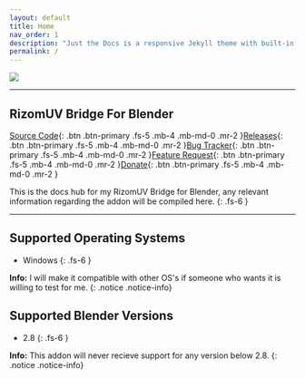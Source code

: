 ```yaml
---
layout: default
title: Home
nav_order: 1
description: "Just the Docs is a responsive Jekyll theme with built-in search that is easily customizable and hosted on GitHub Pages."
permalink: /
---
```


![](https://www.rizom-lab.com/wordpress/wp-content/uploads/2017/04/rizom_lab_horiz_w.png)

---

## RizomUV Bridge For Blender

[Source Code](https://github.com/MattAshpole/BlenderRizomUVBridge){: .btn .btn-primary .fs-5 .mb-4 .mb-md-0 .mr-2 }[Releases](https://github.com/MattAshpole/BlenderRizomUVBridge/releases){: .btn .btn-primary .fs-5 .mb-4 .mb-md-0 .mr-2 }[Bug Tracker](https://github.com/MattAshpole/BlenderRizomUVBridge/issues){: .btn .btn-primary .fs-5 .mb-4 .mb-md-0 .mr-2 }[Feature Request](https://github.com/MattAshpole/BlenderRizomUVBridge/issues/new?assignees=&labels=&template=feature_request.md&title=){: .btn .btn-primary .fs-5 .mb-4 .mb-md-0 .mr-2 }[Donate](https://paypal.me/MattAshpole?locale.x=en_GB){: .btn .btn-primary .fs-5 .mb-4 .mb-md-0 .mr-2 }

This is the docs hub for my RizomUV Bridge for Blender, any relevant information regarding the addon will be compiled here.
{: .fs-6 }

---

## Supported Operating Systems

- Windows
{: .fs-6 }

**Info:** I will make it compatible with other OS's if someone who wants it is willing to test for me.
{: .notice .notice-info}

## Supported Blender Versions

- 2.8
{: .fs-6 }

**Info:** This addon will never recieve support for any version below 2.8.
{: .notice .notice-info}